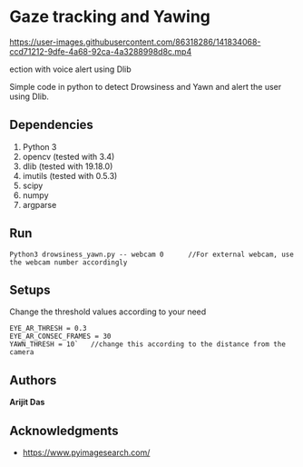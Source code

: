# Gaze tracking and Yawing

https://user-images.githubusercontent.com/86318286/141834068-ccd71212-9dfe-4a68-92ca-4a3288998d8c.mp4

ection with voice alert using Dlib

Simple code in python to detect Drowsiness and Yawn and alert the user using Dlib.

## Dependencies

1. Python 3
2. opencv (tested with 3.4) 
3. dlib	(tested with 19.18.0)
4. imutils (tested with 0.5.3)
5. scipy
6. numpy
7. argparse

## Run 

```
Python3 drowsiness_yawn.py -- webcam 0		//For external webcam, use the webcam number accordingly
```

## Setups

Change the threshold values according to your need
```
EYE_AR_THRESH = 0.3
EYE_AR_CONSEC_FRAMES = 30
YAWN_THRESH = 10`	//change this according to the distance from the camera
```

## Authors

**Arijit Das** 


## Acknowledgments

* https://www.pyimagesearch.com/



